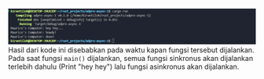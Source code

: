 ![Reflection 1](image.png)
Hasil dari kode ini disebabkan pada waktu kapan fungsi tersebut dijalankan. Pada saat fungsi `main()` dijalankan, semua fungsi sinkronus akan dijalankan terlebih dahulu (Print "hey hey") lalu fungsi asinkronus akan dijalankan. 